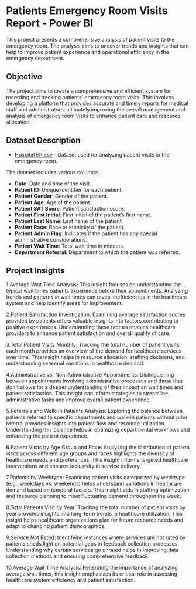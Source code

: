 # Patients Emergency Room Visits Report - Power BI
This project presents a comprehensive analysis of patient visits to the emergency room. The analysis aims to uncover trends and insights that can help to improve patient experience and operational efficiency in the emergency department.

## Objective
The project aims to create a comprehensive and efficient system for recording and tracking patients' emergency room visits. This involves developing a platform that provides accurate and timely reports for medical staff and administrators, ultimately improving the overall management and analysis of emergency room visits to enhance patient care and resource allocation.

## Dataset Description
- [Hospital ER.csv](https://github.com/user-attachments/files/15525327/Hospital.ER.csv) - Dataset used for analyzing patient visits to the emergency room.

The dataset includes various columns:
- **Date**: Date and time of the visit.
- **Patient ID**: Unique identifier for each patient.
- **Patient Gender**: Gender of the patient.
- **Patient Age**: Age of the patient.
- **Patient SAT Score**: Patient satisfaction score.
- **Patient First Initial**: First initial of the patient’s first name.
- **Patient Last Name**: Last name of the patient.
- **Patient Race**: Race or ethnicity of the patient.
- **Patient Admin Flag**: Indicates if the patient has any special administrative considerations.
- **Patient Wait Time**: Total wait time in minutes.
- **Department Referral**: Department to which the patient was referred.

## Project Insights

1.Average Wait Time Analysis: This insight focuses on understanding the typical wait times patients experience before their appointments. Analyzing trends and patterns in wait times can reveal inefficiencies in the healthcare system and help identify areas for improvement.

2.Patient Satisfaction Investigation: Examining average satisfaction scores provided by patients offers valuable insights into factors contributing to positive experiences. Understanding these factors enables healthcare providers to enhance patient satisfaction and overall quality of care.

3.Total Patient Visits Monthly: Tracking the total number of patient visits each month provides an overview of the demand for healthcare services over time. This insight helps in resource allocation, staffing decisions, and understanding seasonal variations in healthcare demand.

4.Administrative vs. Non-Administrative Appointments: Distinguishing between appointments involving administrative processes and those that don't allows for a deeper understanding of their impact on wait times and patient satisfaction. This insight can inform strategies to streamline administrative tasks and improve overall patient experience.

5.Referrals and Walk-In Patients Analysis: Exploring the balance between patients referred to specific departments and walk-in patients without prior referral provides insights into patient flow and resource utilization. Understanding this balance helps in optimizing departmental workflows and enhancing the patient experience.

6.Patient Visits by Age Group and Race: Analyzing the distribution of patient visits across different age groups and races highlights the diversity of healthcare needs and preferences. This insight informs targeted healthcare interventions and ensures inclusivity in service delivery.

7.Patients by Weektype: Examining patient visits categorized by weektype (e.g., weekdays vs. weekends) helps understand variations in healthcare demand based on temporal factors. This insight aids in staffing optimization and resource planning to meet fluctuating demand throughout the week.

8.Total Patients Visit by Year: Tracking the total number of patient visits by year provides insights into long-term trends in healthcare utilization. This insight helps healthcare organizations plan for future resource needs and adapt to changing patient demographics.

9.Service Not Rated: Identifying instances where services are not rated by patients sheds light on potential gaps in feedback collection processes. Understanding why certain services go unrated helps in improving data collection methods and ensuring comprehensive feedback.

10.Average Wait Time Analysis: Reiterating the importance of analyzing average wait times, this insight emphasizes its critical role in assessing healthcare system efficiency and patient satisfaction.

